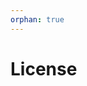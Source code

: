 ```yaml
---
orphan: true
---
```


# License

```{include} ../LICENSE

```
                                                                                                                   